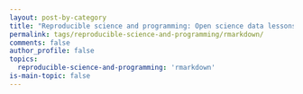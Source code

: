 ```yaml
---
layout: post-by-category
title: "Reproducible science and programming: Open science data lessons"
permalink: tags/reproducible-science-and-programming/rmarkdown/
comments: false
author_profile: false
topics:
  reproducible-science-and-programming: 'rmarkdown'
is-main-topic: false
---
```

